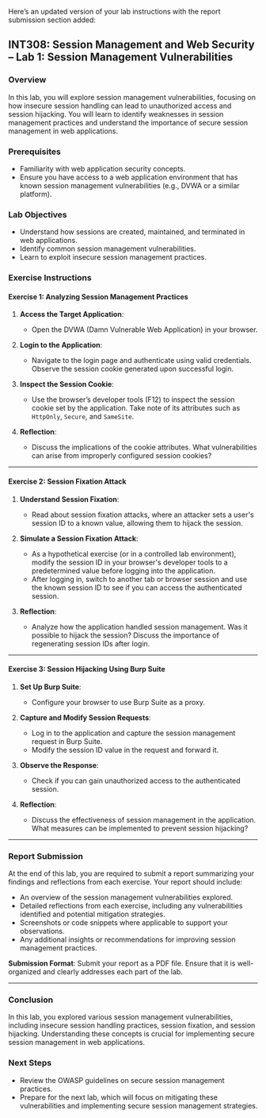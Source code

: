 Here’s an updated version of your lab instructions with the report submission section added:

## **INT308: Session Management and Web Security – Lab 1: Session Management Vulnerabilities**

### **Overview**
In this lab, you will explore session management vulnerabilities, focusing on how insecure session handling can lead to unauthorized access and session hijacking. You will learn to identify weaknesses in session management practices and understand the importance of secure session management in web applications.

### **Prerequisites**
- Familiarity with web application security concepts.
- Ensure you have access to a web application environment that has known session management vulnerabilities (e.g., DVWA or a similar platform).

### **Lab Objectives**
- Understand how sessions are created, maintained, and terminated in web applications.
- Identify common session management vulnerabilities.
- Learn to exploit insecure session management practices.

### **Exercise Instructions**

#### **Exercise 1: Analyzing Session Management Practices**

1. **Access the Target Application**:
   - Open the DVWA (Damn Vulnerable Web Application) in your browser.

2. **Login to the Application**:
   - Navigate to the login page and authenticate using valid credentials. Observe the session cookie generated upon successful login.

3. **Inspect the Session Cookie**:
   - Use the browser’s developer tools (F12) to inspect the session cookie set by the application. Take note of its attributes such as `HttpOnly`, `Secure`, and `SameSite`.

4. **Reflection**:
   - Discuss the implications of the cookie attributes. What vulnerabilities can arise from improperly configured session cookies?

---

#### **Exercise 2: Session Fixation Attack**

1. **Understand Session Fixation**:
   - Read about session fixation attacks, where an attacker sets a user's session ID to a known value, allowing them to hijack the session.

2. **Simulate a Session Fixation Attack**:
   - As a hypothetical exercise (or in a controlled lab environment), modify the session ID in your browser's developer tools to a predetermined value before logging into the application.
   - After logging in, switch to another tab or browser session and use the known session ID to see if you can access the authenticated session.

3. **Reflection**:
   - Analyze how the application handled session management. Was it possible to hijack the session? Discuss the importance of regenerating session IDs after login.

---

#### **Exercise 3: Session Hijacking Using Burp Suite**

1. **Set Up Burp Suite**:
   - Configure your browser to use Burp Suite as a proxy.

2. **Capture and Modify Session Requests**:
   - Log in to the application and capture the session management request in Burp Suite.
   - Modify the session ID value in the request and forward it.

3. **Observe the Response**:
   - Check if you can gain unauthorized access to the authenticated session.

4. **Reflection**:
   - Discuss the effectiveness of session management in the application. What measures can be implemented to prevent session hijacking?

---

### **Report Submission**
At the end of this lab, you are required to submit a report summarizing your findings and reflections from each exercise. Your report should include:

- An overview of the session management vulnerabilities explored.
- Detailed reflections from each exercise, including any vulnerabilities identified and potential mitigation strategies.
- Screenshots or code snippets where applicable to support your observations.
- Any additional insights or recommendations for improving session management practices.

**Submission Format**: Submit your report as a PDF file. Ensure that it is well-organized and clearly addresses each part of the lab.

---

### **Conclusion**
In this lab, you explored various session management vulnerabilities, including insecure session handling practices, session fixation, and session hijacking. Understanding these concepts is crucial for implementing secure session management in web applications.

### **Next Steps**
- Review the OWASP guidelines on secure session management practices.
- Prepare for the next lab, which will focus on mitigating these vulnerabilities and implementing secure session management strategies.